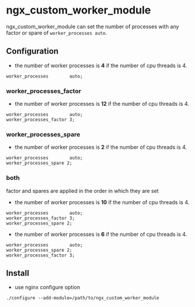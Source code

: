 # ngx_custom_worker_module

ngx_custom_worker_module can set the number of processes with any factor or spare of `worker_processes auto`.

## Configuration

- the number of worker processes is __4__ if the number of cpu threads is 4.

```nginx
worker_processes        auto;
```

### worker_processes_factor

- the number of worker processes is __12__ if the number of cpu threads is 4.


```nginx
worker_processes        auto;
worker_processes_factor 3;
```

### worker_processes_spare

- the number of worker processes is __2__ if the number of cpu threads is 4.


```nginx
worker_processes        auto;
worker_processes_spare 2;
```

### both

factor and spares are applied in the order in which they are set

- the number of worker processes is __10__ if the number of cpu threads is 4.


```nginx
worker_processes        auto;
worker_processes_factor 3;
worker_processes_spare 2;
```


- the number of worker processes is __6__ if the number of cpu threads is 4.


```nginx
worker_processes        auto;
worker_processes_spare 2;
worker_processes_factor 3;
```

## Install

- use nginx configure option

```
./configure --add-module=/path/to/ngx_custom_worker_module
```

